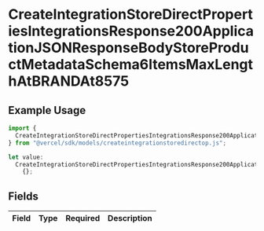 # CreateIntegrationStoreDirectPropertiesIntegrationsResponse200ApplicationJSONResponseBodyStoreProductMetadataSchema6ItemsMaxLengthAtBRANDAt8575

## Example Usage

```typescript
import {
  CreateIntegrationStoreDirectPropertiesIntegrationsResponse200ApplicationJSONResponseBodyStoreProductMetadataSchema6ItemsMaxLengthAtBRANDAt8575,
} from "@vercel/sdk/models/createintegrationstoredirectop.js";

let value:
  CreateIntegrationStoreDirectPropertiesIntegrationsResponse200ApplicationJSONResponseBodyStoreProductMetadataSchema6ItemsMaxLengthAtBRANDAt8575 =
    {};
```

## Fields

| Field       | Type        | Required    | Description |
| ----------- | ----------- | ----------- | ----------- |